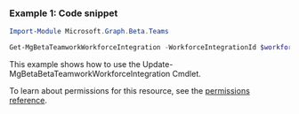 ### Example 1: Code snippet

```powershellImport-Module Microsoft.Graph.Beta.Teams

Get-MgBetaTeamworkWorkforceIntegration -WorkforceIntegrationId $workforceIntegrationId
```
This example shows how to use the Update-MgBetaBetaTeamworkWorkforceIntegration Cmdlet.
To learn about permissions for this resource, see the [permissions reference](/graph/permissions-reference).

